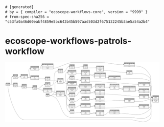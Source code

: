 ```
# [generated]
# by = { compiler = "ecoscope-workflows-core", version = "9999" }
# from-spec-sha256 = "c53fa0a46d60eabf4859e5bc642b45b597aad503d2f675132245b3ae5a54a2b4"

```
# ecoscope-workflows-patrols-workflow

![](graph.png)
